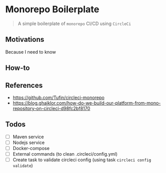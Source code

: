 # Monorepo Boilerplate

> A simple boilerplate of `monorepo` CI/CD using `CircleCi`

## Motivations

Because I need to know

## How-to

## References

- https://github.com/Tufin/circleci-monorepo
- https://blog.ghaiklor.com/how-do-we-build-our-platform-from-mono-repository-on-circleci-d98fc2bf8170

## Todos

- [ ] Maven service
- [ ] Nodejs service
- [ ] Docker-compose
- [ ] External commands (to clean .circleci/config.yml)
- [ ] Create task to validate circleci config (using task `circleci config validate`)
